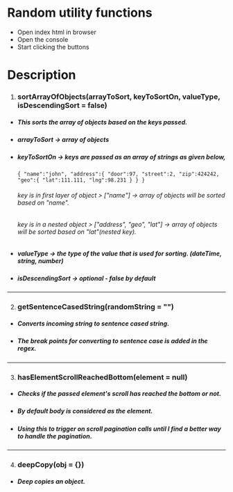 # Random utility functions

-   Open index html in browser
-   Open the console
-   Start clicking the buttons

# Description

1. ### sortArrayOfObjects(arrayToSort, keyToSortOn, valueType, isDescendingSort = false)

-   ##### This sorts the array of objects based on the keys passed.
-   ##### arrayToSort -> array of objects
-   ##### keyToSortOn -> keys are passed as an array of strings as given below,
    `{ "name":"john", "address":{ "door":97, "street":2, "zip":424242, "geo":{ "lat":111.111, "lng":98.231 } } }`
    ###### key is in first layer of object > ["name"] -> array of objects will be sorted based on "name".
    ###### key is in a nested object > ["address", "geo", "lat"] -> array of objects will be sorted based on "lat"(nested key).
-   ##### valueType -> the type of the value that is used for sorting. (dateTime, string, number)
-   ##### isDescendingSort -> optional - false by default

---

2. ### getSentenceCasedString(randomString = "")

-   ##### Converts incoming string to sentence cased string.
-   ##### The break points for converting to sentence case is added in the regex.

---

3. ### hasElementScrollReachedBottom(element = null)

-   ##### Checks if the passed element's scroll has reached the bottom or not.
-   ##### By default body is considered as the element.
-   ##### Using this to trigger on scroll pagination calls until I find a better way to handle the pagination.

---

4. ### deepCopy(obj = {})

-   ##### Deep copies an object.
